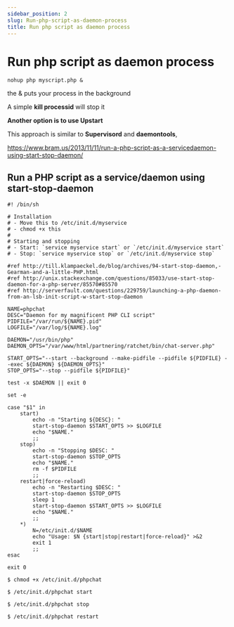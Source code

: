 ```yaml
---
sidebar_position: 2
slug: Run-php-script-as-daemon-process
title: Run php script as daemon process
---
```


Run php script as daemon process
===

    nohup php myscript.php & 

the & puts your process in the background

A simple **kill processid** will stop it

**Another option is to use Upstart**

This approach is similar to **Supervisord** and **daemontools**,

https://www.bram.us/2013/11/11/run-a-php-script-as-a-servicedaemon-using-start-stop-daemon/

## Run a PHP script as a service/daemon using start-stop-daemon

```/etc/init.d/phpchat
#! /bin/sh

# Installation
# - Move this to /etc/init.d/myservice
# - chmod +x this
#
# Starting and stopping
# - Start: `service myservice start` or `/etc/init.d/myservice start`
# - Stop: `service myservice stop` or `/etc/init.d/myservice stop`

#ref http://till.klampaeckel.de/blog/archives/94-start-stop-daemon,-Gearman-and-a-little-PHP.html
#ref http://unix.stackexchange.com/questions/85033/use-start-stop-daemon-for-a-php-server/85570#85570
#ref http://serverfault.com/questions/229759/launching-a-php-daemon-from-an-lsb-init-script-w-start-stop-daemon

NAME=phpchat
DESC="Daemon for my magnificent PHP CLI script"
PIDFILE="/var/run/${NAME}.pid"
LOGFILE="/var/log/${NAME}.log"

DAEMON="/usr/bin/php"
DAEMON_OPTS="/var/www/html/partnering/ratchet/bin/chat-server.php"

START_OPTS="--start --background --make-pidfile --pidfile ${PIDFILE} --exec ${DAEMON} ${DAEMON_OPTS}"
STOP_OPTS="--stop --pidfile ${PIDFILE}"

test -x $DAEMON || exit 0

set -e

case "$1" in
    start)
        echo -n "Starting ${DESC}: "
        start-stop-daemon $START_OPTS >> $LOGFILE
        echo "$NAME."
        ;;
    stop)
        echo -n "Stopping $DESC: "
        start-stop-daemon $STOP_OPTS
        echo "$NAME."
        rm -f $PIDFILE
        ;;
    restart|force-reload)
        echo -n "Restarting $DESC: "
        start-stop-daemon $STOP_OPTS
        sleep 1
        start-stop-daemon $START_OPTS >> $LOGFILE
        echo "$NAME."
        ;;
    *)
        N=/etc/init.d/$NAME
        echo "Usage: $N {start|stop|restart|force-reload}" >&2
        exit 1
        ;;
esac

exit 0
```

    $ chmod +x /etc/init.d/phpchat

    $ /etc/init.d/phpchat start

    $ /etc/init.d/phpchat stop

    $ /etc/init.d/phpchat restart
